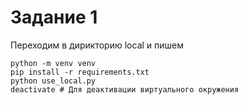 # Задание 1 
Переходим в дирикторию local и пишем
```
python -m venv venv
pip install -r requirements.txt
python use_local.py
deactivate # Для деактивации виртуального окружения
```
